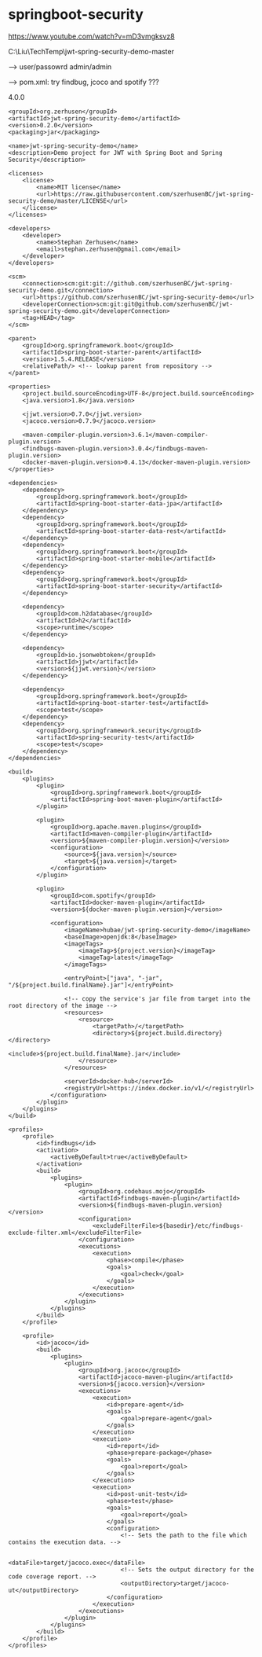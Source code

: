 # springboot-security

https://www.youtube.com/watch?v=mD3vmgksvz8

C:\Liu\TechTemp\jwt-spring-security-demo-master

-->
user/passowrd
admin/admin




--> pom.xml: try findbug, jcoco and spotify ???

<?xml version="1.0" encoding="UTF-8"?>
<project xmlns="http://maven.apache.org/POM/4.0.0" xmlns:xsi="http://www.w3.org/2001/XMLSchema-instance"
         xsi:schemaLocation="http://maven.apache.org/POM/4.0.0 http://maven.apache.org/xsd/maven-4.0.0.xsd">
    <modelVersion>4.0.0</modelVersion>

    <groupId>org.zerhusen</groupId>
    <artifactId>jwt-spring-security-demo</artifactId>
    <version>0.2.0</version>
    <packaging>jar</packaging>

    <name>jwt-spring-security-demo</name>
    <description>Demo project for JWT with Spring Boot and Spring Security</description>

    <licenses>
        <license>
            <name>MIT license</name>
            <url>https://raw.githubusercontent.com/szerhusenBC/jwt-spring-security-demo/master/LICENSE</url>
        </license>
    </licenses>

    <developers>
        <developer>
            <name>Stephan Zerhusen</name>
            <email>stephan.zerhusen@gmail.com</email>
        </developer>
    </developers>

    <scm>
        <connection>scm:git:git://github.com/szerhusenBC/jwt-spring-security-demo.git</connection>
        <url>https://github.com/szerhusenBC/jwt-spring-security-demo</url>
        <developerConnection>scm:git:git@github.com/szerhusenBC/jwt-spring-security-demo.git</developerConnection>
        <tag>HEAD</tag>
    </scm>

    <parent>
        <groupId>org.springframework.boot</groupId>
        <artifactId>spring-boot-starter-parent</artifactId>
        <version>1.5.4.RELEASE</version>
        <relativePath/> <!-- lookup parent from repository -->
    </parent>

    <properties>
        <project.build.sourceEncoding>UTF-8</project.build.sourceEncoding>
        <java.version>1.8</java.version>

        <jjwt.version>0.7.0</jjwt.version>
        <jacoco.version>0.7.9</jacoco.version>

        <maven-compiler-plugin.version>3.6.1</maven-compiler-plugin.version>
        <findbugs-maven-plugin.version>3.0.4</findbugs-maven-plugin.version>
        <docker-maven-plugin.version>0.4.13</docker-maven-plugin.version>
    </properties>

    <dependencies>
        <dependency>
            <groupId>org.springframework.boot</groupId>
            <artifactId>spring-boot-starter-data-jpa</artifactId>
        </dependency>
        <dependency>
            <groupId>org.springframework.boot</groupId>
            <artifactId>spring-boot-starter-data-rest</artifactId>
        </dependency>
        <dependency>
            <groupId>org.springframework.boot</groupId>
            <artifactId>spring-boot-starter-mobile</artifactId>
        </dependency>
        <dependency>
            <groupId>org.springframework.boot</groupId>
            <artifactId>spring-boot-starter-security</artifactId>
        </dependency>

        <dependency>
            <groupId>com.h2database</groupId>
            <artifactId>h2</artifactId>
            <scope>runtime</scope>
        </dependency>

        <dependency>
            <groupId>io.jsonwebtoken</groupId>
            <artifactId>jjwt</artifactId>
            <version>${jjwt.version}</version>
        </dependency>

        <dependency>
            <groupId>org.springframework.boot</groupId>
            <artifactId>spring-boot-starter-test</artifactId>
            <scope>test</scope>
        </dependency>
        <dependency>
            <groupId>org.springframework.security</groupId>
            <artifactId>spring-security-test</artifactId>
            <scope>test</scope>
        </dependency>
    </dependencies>

    <build>
        <plugins>
            <plugin>
                <groupId>org.springframework.boot</groupId>
                <artifactId>spring-boot-maven-plugin</artifactId>
            </plugin>

            <plugin>
                <groupId>org.apache.maven.plugins</groupId>
                <artifactId>maven-compiler-plugin</artifactId>
                <version>${maven-compiler-plugin.version}</version>
                <configuration>
                    <source>${java.version}</source>
                    <target>${java.version}</target>
                </configuration>
            </plugin>

            <plugin>
                <groupId>com.spotify</groupId>
                <artifactId>docker-maven-plugin</artifactId>
                <version>${docker-maven-plugin.version}</version>

                <configuration>
                    <imageName>hubae/jwt-spring-security-demo</imageName>
                    <baseImage>openjdk:8</baseImage>
                    <imageTags>
                        <imageTag>${project.version}</imageTag>
                        <imageTag>latest</imageTag>
                    </imageTags>

                    <entryPoint>["java", "-jar", "/${project.build.finalName}.jar"]</entryPoint>

                    <!-- copy the service's jar file from target into the root directory of the image -->
                    <resources>
                        <resource>
                            <targetPath>/</targetPath>
                            <directory>${project.build.directory}</directory>
                            <include>${project.build.finalName}.jar</include>
                        </resource>
                    </resources>

                    <serverId>docker-hub</serverId>
                    <registryUrl>https://index.docker.io/v1/</registryUrl>
                </configuration>
            </plugin>
        </plugins>
    </build>

    <profiles>
        <profile>
            <id>findbugs</id>
            <activation>
                <activeByDefault>true</activeByDefault>
            </activation>
            <build>
                <plugins>
                    <plugin>
                        <groupId>org.codehaus.mojo</groupId>
                        <artifactId>findbugs-maven-plugin</artifactId>
                        <version>${findbugs-maven-plugin.version}</version>
                        <configuration>
                            <excludeFilterFile>${basedir}/etc/findbugs-exclude-filter.xml</excludeFilterFile>
                        </configuration>
                        <executions>
                            <execution>
                                <phase>compile</phase>
                                <goals>
                                    <goal>check</goal>
                                </goals>
                            </execution>
                        </executions>
                    </plugin>
                </plugins>
            </build>
        </profile>

        <profile>
            <id>jacoco</id>
            <build>
                <plugins>
                    <plugin>
                        <groupId>org.jacoco</groupId>
                        <artifactId>jacoco-maven-plugin</artifactId>
                        <version>${jacoco.version}</version>
                        <executions>
                            <execution>
                                <id>prepare-agent</id>
                                <goals>
                                    <goal>prepare-agent</goal>
                                </goals>
                            </execution>
                            <execution>
                                <id>report</id>
                                <phase>prepare-package</phase>
                                <goals>
                                    <goal>report</goal>
                                </goals>
                            </execution>
                            <execution>
                                <id>post-unit-test</id>
                                <phase>test</phase>
                                <goals>
                                    <goal>report</goal>
                                </goals>
                                <configuration>
                                    <!-- Sets the path to the file which contains the execution data. -->

                                    <dataFile>target/jacoco.exec</dataFile>
                                    <!-- Sets the output directory for the code coverage report. -->
                                    <outputDirectory>target/jacoco-ut</outputDirectory>
                                </configuration>
                            </execution>
                        </executions>
                    </plugin>
                </plugins>
            </build>
        </profile>
    </profiles>

</project>





